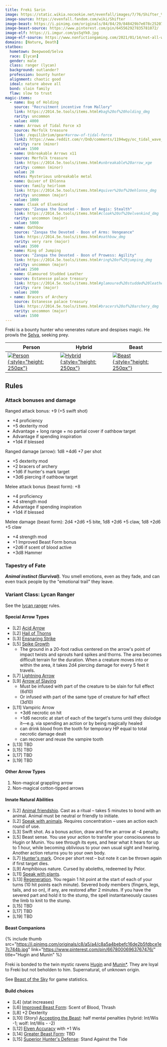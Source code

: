 ```yaml
---
title: Freki Sarin
image: https://static.wikia.nocookie.net/evenfall/images/7/76/Shifter_%282%29.jpg
image-source: https://evenfall.fandom.com/wiki/Shifter
image-beast: https://i.pinimg.com/originals/84/84/29/848429b7e078c252073beb4511d79b8d.png
image-beast-source: https://www.pinterest.com/pin/645562927835781072/
image-elf: https://i.imgur.com/psSqYk0.jpg
image-elf-source: https://www.nonfictiongaming.com/2021/01/14/not-all-who-wander-are-lost-a-rangers-guide/
domains: [Nature, Death]
statbox:
  hometown: Deepwood/Selva
  race: [lycan]
  gender: male
  class: ranger (lycan)
  background: outlander?
  profession: bounty hunter
  alignment: chaotic good
  ideal: nature above all
  bond: slain family
  flaw: slow to trust
magic-items:
  - name: Bag of Holding
    source: "Recruitment incentive from Mallory"
    link: https://2014.5e.tools/items.html#bag%20of%20holding_dmg
    rarity: uncommon
    value: 4000
  - name: Arrows of Tidal Force x3
    source: Merfolk treasure
    link: /equilibrium/gear#arrow-of-tidal-force
    link2: https://www.reddit.com/r/DnD/comments/1194wgy/oc_tidal_wave_arrow/
    rarity: rare (minor)
    value: 1500
  - name: Unbreakable Arrows x11
    source: Merfolk treasure
    link: https://2014.5e.tools/items.html#unbreakable%20arrow_xge
    rarity: common (minor)
    value: 20
    notes: Mysterious unbreakable metal
  - name: Quiver of Ehlonna
    source: family heirloom
    link: https://2014.5e.tools/items.html#quiver%20of%20ehlonna_dmg
    rarity: uncommon (major)
    value: 1000
  - name: Cloak of Elvenkind
    source: "Zanqaa the Devoted - Boon of Aegis: Stealth"
    link: https://2014.5e.tools/items.html#cloak%20of%20elvenkind_dmg
    rarity: uncommon (major)
    value: 5000
  - name: Oathbow
    source: "Zanqaa the Devoted - Boon of Arms: Vengeance"
    link: https://2014.5e.tools/items.html#oathbow_dmg
    rarity: very rare (major)
    value: 3500
  - name: Ring of Jumping
    source: "Zanqaa the Devoted - Boon of Prowess: Agility"
    link: https://2014.5e.tools/items.html#ring%20of%20jumping_dmg
    rarity: uncommon (major)
    value: 2500
  - name: Glamoured Studded Leather
    source: Estanesse palace treasury
    link: https://2014.5e.tools/items.html#glamoured%20studded%20leather_dmg
    rarity: rare (major)
    value: 2000
  - name: Bracers of Archery
    source: Estanesse palace treasury
    link: https://2014.5e.tools/items.html#bracers%20of%20archery_dmg
    rarity: uncommon (major)
    value: 1500
---
```


Freki is a bounty hunter who venerates nature and despises magic. He prowls the [Selva](../locales/selva), seeking prey.

| Person | Hybrid | Beast |
|-------|--------|-------|
| [![Person](https://i.pinimg.com/originals/bf/6c/32/bf6c32901d1a100a8f1d2b47068dae67.jpg){:style="height: 250px"}](https://www.pinterest.com/pin/545498573597388522/) | [![Hybrid](https://static.wikia.nocookie.net/evenfall/images/7/76/Shifter_%282%29.jpg){:style="height: 250px"}](https://evenfall.fandom.com/wiki/Shifter) | [![Beast](https://i.pinimg.com/originals/84/84/29/848429b7e078c252073beb4511d79b8d.png){:style="height: 250px"}](https://www.pinterest.com/pin/645562927835781072/) |

## Rules

### Attack bonuses and damage

Ranged attack bonus: +9 (+5 swift shot)
- +4 proficiency
- +5 dexterity mod
- Advantage + long range + no partial cover if oathbow target
- Advantage if spending inspiration
- +1d4 if blessed

Ranged damage (arrow): 1d8 +4d6 +7 per shot
- +5 dexterity mod
- +2 bracers of archery
- +1d6 if hunter's mark target
- +3d6 piercing if oathbow target

Melee attack bonus (beast form): +8
- +4 proficiency
- +4 strength mod
- Advantage if spending inspiration
- +1d4 if blessed

Melee damage (beast form): 2d4 +2d6 +5 bite, 1d8 +2d6 +5 claw, 1d8 +2d6 +5 claw
- +4 strength mod
- +1 Improved Beast Form bonus
- +2d6 if scent of blood active
- +3d8 Hammer

### Tapestry of Fate

***Animal instinct (Survival).*** You smell emotions, even as they fade, and can even track people by the "emotional trail" they leave.

### Variant Class: Lycan Ranger

See the [lycan ranger](../rules/lycan-ranger) rules.

#### Special Arrow Types

* \[L2\] [Acid Arrow](https://2014.5e.tools/spells.html#melf%27s%20acid%20arrow_phb)
* \[L2\] [Hail of Thorns](https://2014.5e.tools/spells.html#hail%20of%20thorns_phb)
* \[L3\] [Ensnaring Strike](https://2014.5e.tools/spells.html#ensnaring%20strike_phb)
* \[L5\] [Spike Growth](https://2014.5e.tools/spells.html#spike%20growth_phb)
  * The ground in a 20-foot radius centered on the arrow's point of impact twists and sprouts hard spikes and thorns. The area becomes difficult terrain for the duration. When a creature moves into or within the area, it takes 2d4 piercing damage for every 5 feet it travels.
* \[L7\] [Lightning Arrow](https://2014.5e.tools/spells.html#lightning%20arrow_phb)
* \[L9\] [Arrow of Slaying](https://2014.5e.tools/items.html#arrow%20of%20slaying%20%28*%29_dmg)
  * Must be infused with part of the creature to be slain for full effect (6d10)
  * Or infused with part of the same type of creature for half effect (3d10)
* \[L11\] Vampiric Arrow
  * +3d6 necrotic on hit
  * +1d6 necrotic at start of each of the target's turns until they dislodge it&mdash;e.g. via spending an action or by being magically healed
  * can drink blood from the tooth for temporary HP equal to total necrotic damage dealt
  * can recover and reuse the vampire tooth
* \[L13\] TBD
* \[L15\] TBD
* \[L17\] TBD
* \[L19\] TBD

#### Other Arrow Types

1. Non-magical grappling arrow
2. Non-magical cotton-tipped arrows

#### Innate Natural Abilities

* \[L2\] [Animal friendship](https://2014.5e.tools/spells.html#animal%20friendship_phb). Cast as a ritual – takes 5 minutes to bond with an animal. Animal must be neutral or friendly to initiate.
* \[L2\] [Speak with animals](https://2014.5e.tools/spells.html#speak%20with%20animals_phb). Requires concentration – uses an action each round of use.
* \[L3\] Swift shot. As a bonus action, draw and fire an arrow at -4 penalty.
* \[L5\] Beast sense. You use your action to transfer your consciousness to Hugin or Munin. You see through its eyes, and hear what it hears for up to 1 hour, while becoming oblivious to your own usual sight and hearing. Another action returns you to your own body.
* \[L7\] [Hunter's mark](https://2014.5e.tools/spells.html#hunter's%20mark_phb). Once per short rest – but note it can be thrown again if first target dies.
* \[L9\] Amphibious nature. Cursed by aboleths, redeemed by Pelor.
* \[L11\] [Speak with plants](https://2014.5e.tools/spells.html#speak%20with%20plants_phb).
* \[L13\] [Regeneration](https://2014.5e.tools/spells.html#regenerate_phb). You regain 1 hit point at the start of each of your turns (10 hit points each minute). Severed body members (fingers, legs, tails, and so on), if any, are restored after 2 minutes. If you have the severed part and hold it to the stump, the spell instantaneously causes the limb to knit to the stump.
* \[L15\] TBD
* \[L17\] TBD
* \[L19\] TBD

#### Beast Companions

{% include thumb
src="https://i.pinimg.com/originals/c8/a5/a4/c8a5a4bebefc16de2b5fdbce1e7c744b.jpg"
link="https://www.pinterest.com/pin/66780006963767476/"
title="Hugin and Munin"
%}

Freki is bonded to the twin mystic ravens [Hugin](hugin) and [Munin](munin)[*](https://en.wikipedia.org/wiki/Huginn_and_Muninn). They are loyal to Freki but not beholden to him. Supernatural, of unknown origin.

See [Beast of the Sky](https://2014.5e.tools/bestiary.html#beast%20of%20the%20sky_tce) for game statistics.

#### Build choices

* \[L4\] (stat increases)
* \[L6\] [Improved Beast Form](../rules/lycan-ranger#improved-beast-form): Scent of Blood, Thrash
* \[L8\] +2 Dexterity
* \[L10\] (Story) [Accepting the Beast](../rules/lycan-ranger#greater-beast-form): half mental penalties (hybrid: Int/Wis -1; wolf: Int/Wis - -2)
* \[L12\] [Elven Accuracy](https://2014.5e.tools/feats.html#elven%20accuracy_xge) with +1 Wis
* \[L14\] [Greater Beast Form](../rules/lycan-ranger#greater-beast-form): TBD
* \[L15\] [Superior Hunter's Defense](../rules/lycan-ranger#superior-hunters-defense): Stand Against the Tide
